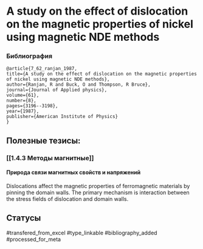 # A study on the effect of dislocation on the magnetic properties of nickel using magnetic NDE methods

### Библиография
```
@article{7_62_ranjan_1987,
title={A study on the effect of dislocation on the magnetic properties of nickel using magnetic NDE methods},
author={Ranjan, R and Buck, O and Thompson, R Bruce},
journal={Journal of Applied physics},
volume={61},
number={8},
pages={3196--3198},
year={1987},
publisher={American Institute of Physics}
}
```

## Полезные тезисы:
### [[1.4.3 Методы магнитные]]
#### Природа связи магнитных свойств и напряжений
Dislocations affect the magnetic properties of ferromagnetic materials by pinning the domain walls. The primary mechanism is interaction between the stress fields of dislocation and domain walls.

## Статусы
#transfered_from_excel 
#type_linkable 
#bibliography_added
#processed_for_meta

